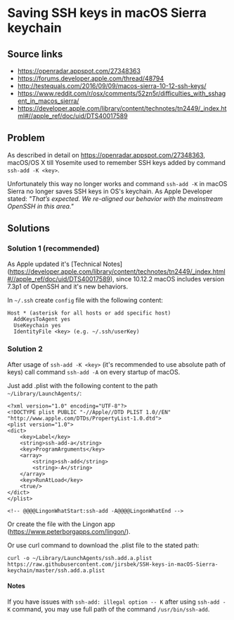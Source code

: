# Saving SSH keys in macOS Sierra keychain

## Source links
- https://openradar.appspot.com/27348363
- https://forums.developer.apple.com/thread/48794
- http://testequals.com/2016/09/09/macos-sierra-10-12-ssh-keys/
- https://www.reddit.com/r/osx/comments/52zn5r/difficulties_with_sshagent_in_macos_sierra/
- https://developer.apple.com/library/content/technotes/tn2449/_index.html#//apple_ref/doc/uid/DTS40017589

## Problem
As described in detail on https://openradar.appspot.com/27348363, macOS/OS X till Yosemite used to remember SSH keys added by command `ssh-add -K <key>`.

Unfortunately this way no longer works and command `ssh-add -K` in macOS Sierra no longer saves SSH keys in OS's keychain. As Apple Developer stated: _"That’s expected. We re-aligned our behavior with the mainstream OpenSSH in this area."_

## Solutions


### Solution 1 (recommended)
As Apple updated it's [Technical Notes] (https://developer.apple.com/library/content/technotes/tn2449/_index.html#//apple_ref/doc/uid/DTS40017589), since 10.12.2 macOS includes version 7.3p1 of OpenSSH and it's new behaviors.

In `~/.ssh` create `config` file with the following content:

```
Host * (asterisk for all hosts or add specific host)
  AddKeysToAgent yes
  UseKeychain yes
  IdentityFile <key> (e.g. ~/.ssh/userKey)
```

### Solution 2
After usage of `ssh-add -K <key>` (it's recommended to use absolute path of keys) call command `ssh-add -A` on every startup of macOS.

Just add .plist with the following content to the path `~/Library/LaunchAgents/`:

```
<?xml version="1.0" encoding="UTF-8"?>
<!DOCTYPE plist PUBLIC "-//Apple//DTD PLIST 1.0//EN" "http://www.apple.com/DTDs/PropertyList-1.0.dtd">
<plist version="1.0">
<dict>
	<key>Label</key>
	<string>ssh-add-a</string>
	<key>ProgramArguments</key>
	<array>
		<string>ssh-add</string>
		<string>-A</string>
	</array>
	<key>RunAtLoad</key>
	<true/>
</dict>
</plist>

<!-- @@@@LingonWhatStart:ssh-add -A@@@@LingonWhatEnd -->
```

Or create the file with the Lingon app (https://www.peterborgapps.com/lingon/).

Or use curl command to download the .plist file to the stated path:

```curl -o ~/Library/LaunchAgents/ssh.add.a.plist https://raw.githubusercontent.com/jirsbek/SSH-keys-in-macOS-Sierra-keychain/master/ssh.add.a.plist```

#### Notes
If you have issues with `ssh-add: illegal option -- K` after using `ssh-add -K` command, you may use full path of the command `/usr/bin/ssh-add`.
